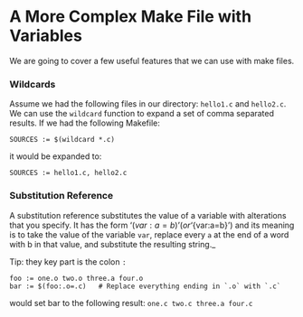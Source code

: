 # A More Complex Make File with Variables
We are going to cover a few useful features that we can use with make files.


### Wildcards
Assume we had the following files in our directory: `hello1.c` and `hello2.c`.
We can use the `wildcard` function to expand a set of comma separated results. If we had the following Makefile:

```
SOURCES := $(wildcard *.c)
```

it would be expanded to:

```
SOURCES := hello1.c, hello2.c
```

### Substitution Reference

A substitution reference substitutes the value of a variable with alterations that you specify.
It has the form ‘$(var:a=b)’ (or ‘${var:a=b}’) and its meaning is to take the value of the
variable `var`, replace every `a` at the end of a word with b in that value, and substitute the resulting string._

Tip: they key part is the colon `:`   

```
foo := one.o two.o three.a four.o
bar := $(foo:.o=.c)   # Replace everything ending in `.o` with `.c`
```

would set bar to the following result: `one.c two.c three.a four.c`

